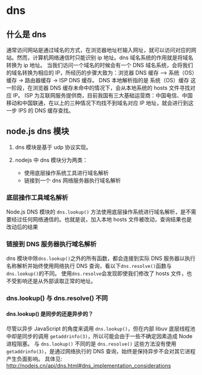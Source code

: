 # dns

## 什么是 dns

通常访问网站是通过域名的方式，在浏览器地址栏输入网址，就可以访问对应的网站。然而，计算机网络通信时只能识别 ip 地址。dns 域名系统的作用就是将域名转换为 ip 地址。
当我们访问一个域名的时候会有一个 DNS 域名系统，会将我们的域名转换为相应的 IP，所经历的步骤大致为：浏览器 DNS 缓存 —> 系统（OS）缓存 -> 路由器缓存 -> ISP DNS 缓存。
DNS 本地解析指的是 系统（OS）缓存 这一阶段，在浏览器 DNS 缓存未命中的情况下，会从本地系统的 hosts 文件寻找对应 IP。
ISP 为互联网服务提供商，目前我国有三大基础运营商：中国电信、中国移动和中国联通，在以上的三种情况下均找不到域名对应 IP 地址，就会进行到这一步 IPS 的 DNS 缓存查找。

## node.js dns 模块

1. dns 模块是基于 udp 协议实现。

1. nodejs 中 dns 模块分为两类：
   - 使用底层操作系统工具进行域名解析
   - 链接到一个 dns 网络服务器执行域名解析

### 底层操作工具域名解析

Node.js DNS 模块的 `dns.lookup()` 方法使用底层操作系统进行域名解析，是不需要经过任何网络通信的。也就是说，加入本地 hosts 文件被改动，查询结果也是改动后的结果

### 链接到 DNS 服务器执行域名解析

dns 模块中除`dns.lookup()`之外的所有函数，都会连接到实际 DNS 服务器以执行名称解析并始终使用网络执行 DNS 查询，看以下`dns.resolve()`函数与`dns.lookup()`的不同。
使用`dns.resolve`会发现即使我们修改了 hosts 文件，也不受影响还是从外部读取正常的地址。

### dns.lookup() 与 dns.resolve() 不同

#### dns.lookup() 是同步的还是异步的？

尽管以异步 JavaScript 的角度来调用 `dns.lookup()`，但在内部 libuv 底层线程池中却是同步的调用 `getaddrinfo(3)`，所以可能会由于一些不确定因素造成 Node 进程阻塞。
与 `dns.lookup()` 不同的是 `dns.resolve()` 这些方法没有使用 `getaddrinfo(3)`，是通过网络执行的 DNS 查询，始终是保持异步不会对其它进程产生负面影响。
具体见: <http://nodejs.cn/api/dns.html#dns_implementation_considerations>
